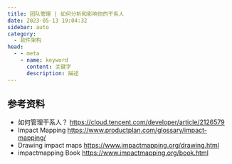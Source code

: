```yaml
---
title: 团队管理 | 如何分析和影响你的干系人
date: 2023-05-13 19:04:32
sidebar: auto
category: 
  - 软件架构
head:
  - - meta
    - name: keyword
      content: 关键字
      description: 描述
---
```


## 参考资料

- 如何管理干系人？ https://cloud.tencent.com/developer/article/2126579
- Impact Mapping https://www.productplan.com/glossary/impact-mapping/
- Drawing impact maps https://www.impactmapping.org/drawing.html
- impactmapping Book  https://www.impactmapping.org/book.html
